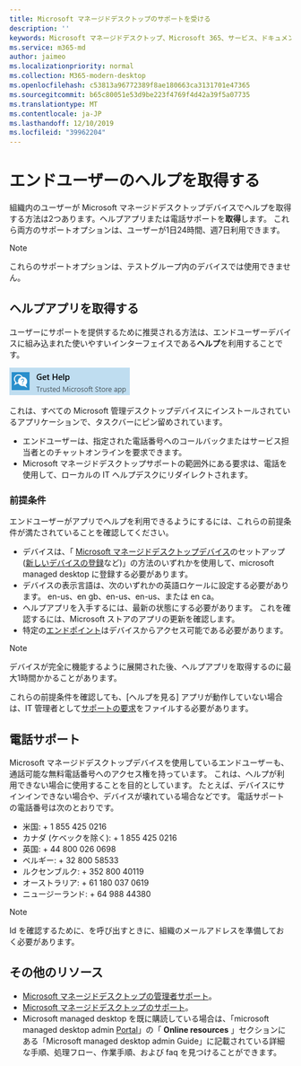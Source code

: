 ```yaml
---
title: Microsoft マネージドデスクトップのサポートを受ける
description: ''
keywords: Microsoft マネージドデスクトップ、Microsoft 365、サービス、ドキュメント
ms.service: m365-md
author: jaimeo
ms.localizationpriority: normal
ms.collection: M365-modern-desktop
ms.openlocfilehash: c53813a96772389f8ae180663ca3131701e47365
ms.sourcegitcommit: b65c80051e53d9be223f4769f4d42a39f5a07735
ms.translationtype: MT
ms.contentlocale: ja-JP
ms.lasthandoff: 12/10/2019
ms.locfileid: "39962204"
---
```

# <a name="getting-help-for-end-users"></a>エンドユーザーのヘルプを取得する

組織内のユーザーが Microsoft マネージドデスクトップデバイスでヘルプを取得する方法は2つあります。ヘルプアプリまたは電話サポートを**取得**します。 これら両方のサポートオプションは、ユーザーが1日24時間、週7日利用できます。
 
>[!NOTE]
>これらのサポートオプションは、テストグループ内のデバイスでは使用できません。

## <a name="get-help-app"></a>ヘルプアプリを取得する

ユーザーにサポートを提供するために推奨される方法は、エンドユーザーデバイスに組み込まれた使いやすいインターフェイスである**ヘルプ**を利用することです。  

![ヘルプアプリアイコンを取得する](images/get-help.png)

これは、すべての Microsoft 管理デスクトップデバイスにインストールされているアプリケーションで、タスクバーにピン留めされています。 

- エンドユーザーは、指定された電話番号へのコールバックまたはサービス担当者とのチャットオンラインを要求できます。
- Microsoft マネージドデスクトップサポートの範囲外にある要求は、電話を使用して、ローカルの IT ヘルプデスクにリダイレクトされます。

### <a name="prerequisites"></a>前提条件
エンドユーザーがアプリでヘルプを利用できるようにするには、これらの前提条件が満たされていることを確認してください。

- デバイスは、「 [Microsoft マネージドデスクトップデバイス](../get-started/set-up-devices.md)のセットアップ ([新しいデバイスの登録](../get-started/register-devices-self.md)など)」の方法のいずれかを使用して、microsoft managed desktop に登録する必要があります。
- デバイスの表示言語は、次のいずれかの英語ロケールに設定する必要があります。 en-us、en gb、en-us、en-us、または en ca。
- ヘルプアプリを入手するには、最新の状態にする必要があります。 これを確認するには、Microsoft ストアのアプリの更新を確認します。
- 特定の[エンドポイント](../get-ready/network.md#endpoints-allowed---specific-for-microsoft-managed-desktop)はデバイスからアクセス可能である必要があります。

> [!NOTE]
> デバイスが完全に機能するように展開された後、ヘルプアプリを取得するのに最大1時間かかることがあります。

これらの前提条件を確認しても、[ヘルプを見る] アプリが動作していない場合は、IT 管理者として[サポートの要求](admin-support.md)をファイルする必要があります。

## <a name="phone-support"></a>電話サポート

Microsoft マネージドデスクトップデバイスを使用しているエンドユーザーも、通話可能な無料電話番号へのアクセス権を持っています。 これは、ヘルプが利用できない場合に使用することを目的としています。 たとえば、デバイスにサインインできない場合や、デバイスが壊れている場合などです。 電話サポートの電話番号は次のとおりです。

- 米国: + 1 855 425 0216
- カナダ (ケベックを除く): + 1 855 425 0216
- 英国: + 44 800 026 0698
- ベルギー: + 32 800 58533
- ルクセンブルク: + 352 800 40119
- オーストラリア: + 61 180 037 0619
- ニュージーランド: + 64 988 44380

>[!NOTE]
>Id を確認するために、を呼び出すときに、組織のメールアドレスを準備しておく必要があります。 

## <a name="additional-resources"></a>その他のリソース
- [Microsoft マネージドデスクトップの管理者サポート](admin-support.md)。 
- [Microsoft マネージドデスクトップのサポート](../service-description/support.md)。
- Microsoft managed desktop を既に購読している場合は、「microsoft managed desktop admin [Portal](https://aka.ms/mwaasportal)」の「 **Online resources** 」セクションにある「Microsoft managed desktop admin Guide」に記載されている詳細な手順、処理フロー、作業手順、および faq を見つけることができます。
